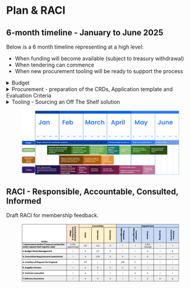# Plan & RACI

## 6-month timeline - January to June 2025

Below is a 6 month timeline representing at a high level:

* When funding will become available (subject to treasury withdrawal)
* When tendering can commence
* When new procurement tooling will be ready to support the process

<details>

<summary>Budget</summary>

1. Budget proposal in discussion (Jan-March)
2. Budget proposal shared. (Feb)
3. Net change limit (March)
4. Governance Budget Info Action x5 (April)
5. Budget Treasury withdrawal x 5 (May)
6. Funding available (June)

</details>

<details>

<summary>Procurement - preparation of the CRDs, Application template and Evaluation Criteria </summary>

1. Design and validate Committee Requirement Document (CRD) Template with Committee secretaries (Jan/Feb)
2.  Design and validate Application Template and Evaluation Criteria&#x20;

    with Committee secretaries (Feb)
3. Led by the secretaries, Committees will prioritize items on their budgets to put forward for proposal (Feb/March)
4. Committees to fill out CRD for their high priority items to tender and submit them to Intersect Operational Services (March)
5. Committees to sign-off on CRD, Application template and Evaluation criteria (March)
6. Intersect Operational Services validate completed CRDs and prepare to open for tender (Request For Proposal - RFP) (April)
7. Intersect Operational Services opens RFPs for proposal submissions (End of April)
8. Evaluation of RFPs led by the Committees (May)
9. Contracts awarded in line with budget funding release (June)

</details>

<details>

<summary>Tooling - Sourcing an Off The Shelf solution</summary>

1. Draft - Requirements for Procurement end to end process drafted and shared with Intersect SLT (Jan)
2. Discovery - Tooling Requirements presented to SLT/focus groups for decision on procurement tooling strategy (Feb)
3. Application -  Open for Off The Shelf (OTS) Tooling submissions (End of Feb/March)
4. Shortlisting applications & Interviews with preferred suppliers (March/April)
5. Preferred supplier agreed. Validation through testing and tooling integration. (April/May)
6. Procurement tooling ready for use (May/June)

</details>

<figure><img src="../../.gitbook/assets/image (1).png" alt=""><figcaption></figcaption></figure>

## RACI - Responsible, Accountable, Consulted, Informed

Draft RACI for membership feedback.

<figure><img src="../../.gitbook/assets/image (18).png" alt=""><figcaption></figcaption></figure>
